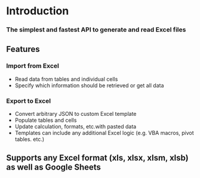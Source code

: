 # Introduction

### The simplest and fastest API to generate and read Excel files

## Features

### Import from Excel

* Read data from tables and individual cells
* Specify which information should be retrieved or get all data

### Export to Excel

* Convert arbitrary JSON to custom Excel template
* Populate tables and cells
* Update calculation, formats, etc.with pasted data
* Templates can include any additional Excel logic \(e.g. VBA macros, pivot tables. etc.\)

## Supports any Excel format \(xls, xlsx, xlsm, xlsb\) as well as Google Sheets

